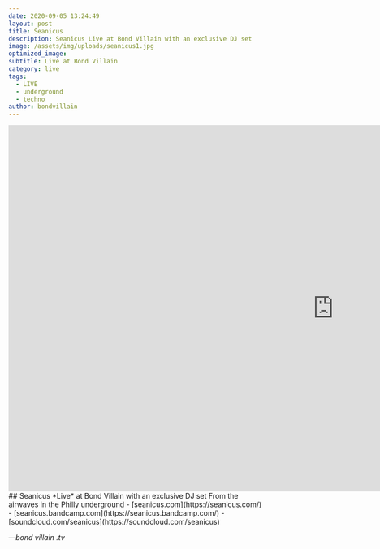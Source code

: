 ```yaml
---
date: 2020-09-05 13:24:49
layout: post
title: Seanicus
description: Seanicus Live at Bond Villain with an exclusive DJ set
image: /assets/img/uploads/seanicus1.jpg
optimized_image:
subtitle: Live at Bond Villain
category: live
tags:
  - LIVE
  - underground
  - techno
author: bondvillain
---
```

<iframe width="1280" height="720" src="https://www.youtube.com/embed/Pso6qxr89So" frameborder="0" allow="accelerometer; autoplay; clipboard-write; encrypted-media; gyroscope; picture-in-picture" allowfullscreen></iframe>
## Seanicus *Live* at Bond Villain with an exclusive DJ set
From the airwaves in the Philly underground
- [seanicus.com](https://seanicus.com/)
- [seanicus.bandcamp.com](https://seanicus.bandcamp.com/)
- [soundcloud.com/seanicus](https://soundcloud.com/seanicus)

<cite>&mdash;bond villain .tv</cite>
